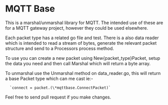 # MQTT Base

This is a marshal/unmarshal library for MQTT.   The intended use of these are for a MQTT gateway project, however they could be used elsewhere.

Each packet type has a related go file and test.   There is a also data reader which is intended to read a stream of bytes, generate the relevant packet structure and send to a Processors process method.

To use you can create a new packet using New{packet_type}Packet, setup the data you need and then call Marshal which will return a byte array.

To unmarshal use the Unmarshal method on data_reader.go, this will return a base Packet type which can me cast ie:-

      `connect = packet.(\*mqttbase.ConnectPacket)`

Feel free to send pull request if you make changes.
